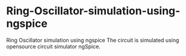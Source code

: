# Ring-Oscillator-simulation-using-ngspice
Ring Oscillator simulation using ngspice
The circuit is simulated using opensource circuit simulator ngSpice.
